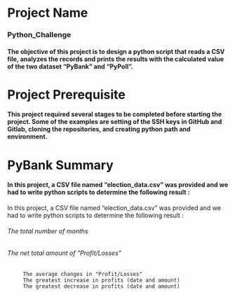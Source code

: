# Project Name 
### Python_Challenge 
#### The objective of this project is to design a python script that reads a CSV file, analyzes the records and prints the results with the calculated value of the two dataset “PyBank” and “PyPoll”.
# Project Prerequisite
#### This project required several stages to be completed before starting the project. Some of the examples are setting of the SSH keys in GitHub and Gitlab, cloning the repositories, and creating python path and environment.
# PyBank Summary
#### In this project, a CSV file named “election_data.csv” was provided and we had to write python scripts to determine the following result : 
In this project, a CSV file named “election_data.csv” was provided and we had to write python scripts to determine the following result : 
######   The total number of months 
######   The net total amount of "Profit/Losses" 
         The average changes in "Profit/Losses" 
         The greatest increase in profits (date and amount) 
         The greatest decrease in profits (date and amount) 
